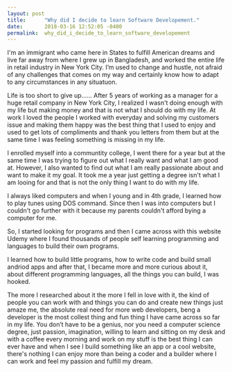 ```yaml
---
layout: post
title:      "Why did I decide to learn Software Developement."
date:       2018-03-16 12:52:05 -0400
permalink:  why_did_i_decide_to_learn_software_developement
---
```



I'm an immigrant  who came here in States to fulfill American dreams and live far away from where I grew up in Bangladesh, and worked the entire life in retail industry in New York City. I’m used to change and hustle, not afraid of any challenges that comes on my way and certainly know how to adapt to any circumstances in any situatuon.


Life is too short to give up......
After 5 years of working as a manager for a huge retail company in New York City, I realized I wasn't doing enough with my life but making money and that is not what I should do with my life. At work I loved the people I worked with everyday and solving my customers issue and making them happy was the best thing that I used to enjoy and used to get lots of compliments and thank you letters from them but at the same time I was feeling something is missing in my life.

I enrolled myself into  a communtity college, I went there for a year but at the same time I was trying to figure out what I really want and what I am good at. However, I also wanted to find out what I am really passionate about and want to make it my goal. It took me a year just getting a degree isn't what I am looing for and that is not the only thing I want to do with my life.

I always liked computers and when I young and in 4th grade, I learned how to play tunes using DOS command. Since then I was into computers but I couldn't go further with it because my parents couldn't afford bying a computer for me. 

So, I started looking for programs and then I came across with this website Udemy where I found thousands of people self learning programming and languages to build their own programs.

I learned how to build little programs, how to write code and build small andriod apps and after that, I became more and more curious about it, about different programming languages, all the things you can build, I was hooked.

The more I researched about it the more I fell in love with it, the kind of people you can work with and things you can do and create new things just amaze me, the absolute real need for more web developers, beng a developer is the most collest thing and fun thing I have came across so far in my life. You don’t have to be a genius, nor you need a computer science degree, just passion, imagination, willing to learn and sitting on my desk and with a coffee every morning and work on my stuff is the best thing I can ever have and when I see I build something like an app or a cool website, there's nothing I can enjoy more than being a coder and a builder where I can work and feel my passion and fulfill my dream.
